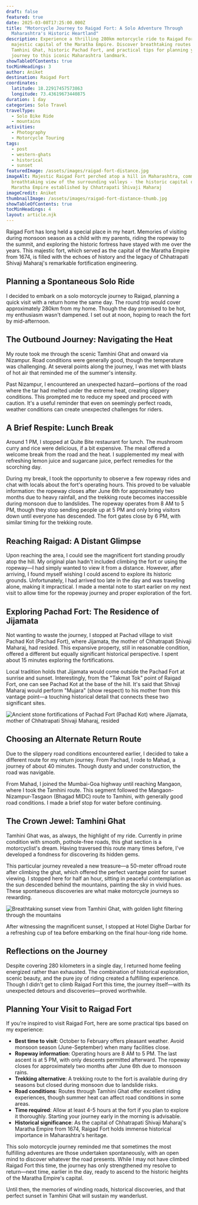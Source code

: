 ```yaml
---
draft: false
featured: true
date: 2025-03-08T17:25:00.000Z
title: "Motorcycle Journey to Raigad Fort: A Solo Adventure Through
  Maharashtra's Historic Heartland"
description: Experience a thrilling 280km motorcycle ride to Raigad Fort, the
  majestic capital of the Maratha Empire. Discover breathtaking routes through
  Tamhini Ghat, historic Pachad Fort, and practical tips for planning your own
  journey to this iconic Maharashtra landmark.
showTableOfContents: true
tocMinHeadings: 3
author: Aniket
destination: Raigad Fort
coordinates:
  latitude: 18.22917457573863
  longitude: 73.43619673440875
duration: 1 day
categories: Solo Travel
travelType:
  - Solo Bike Ride
  - mountains
activities:
  - Photography
  - Motorcycle Touring
tags:
  - post
  - western-ghats
  - historical
  - sunset
featuredImage: /assets/images/raigad-fort-distance.jpg
imageAlt: Majestic Raigad Fort perched atop a hill in Maharashtra, commanding a
  breathtaking view of the surrounding valleys - the historic capital of the
  Maratha Empire established by Chhatrapati Shivaji Maharaj
imageCredit: Aniket
thumbnailImage: /assets/images/raigad-fort-distance-thumb.jpg
showTableOfContents: true
tocMinHeadings: 4
layout: article.njk
---
```

Raigad Fort has long held a special place in my heart. Memories of visiting during monsoon season as a child with my parents, riding the ropeway to the summit, and exploring the historic fortress have stayed with me over the years. This majestic fort, which served as the capital of the Maratha Empire from 1674, is filled with the echoes of history and the legacy of Chhatrapati Shivaji Maharaj's remarkable fortification engineering.

## Planning a Spontaneous Solo Ride

I decided to embark on a solo motorcycle journey to Raigad, planning a quick visit with a return home the same day. The round trip would cover approximately 280km from my home. Though the day promised to be hot, my enthusiasm wasn't dampened. I set out at noon, hoping to reach the fort by mid-afternoon.

## The Outbound Journey: Navigating the Heat

My route took me through the scenic Tamhini Ghat and onward via Nizampur. Road conditions were generally good, though the temperature was challenging. At several points along the journey, I was met with blasts of hot air that reminded me of the summer's intensity.

Past Nizampur, I encountered an unexpected hazard—portions of the road where the tar had melted under the extreme heat, creating slippery conditions. This prompted me to reduce my speed and proceed with caution. It's a useful reminder that even on seemingly perfect roads, weather conditions can create unexpected challenges for riders.

## A Brief Respite: Lunch Break

Around 1 PM, I stopped at Quite Bite restaurant for lunch. The mushroom curry and rice were delicious, if a bit expensive. The meal offered a welcome break from the road and the heat. I supplemented my meal with refreshing lemon juice and sugarcane juice, perfect remedies for the scorching day.

During my break, I took the opportunity to observe a few ropeway rides and chat with locals about the fort's operating hours. This proved to be valuable information: the ropeway closes after June 6th for approximately two months due to heavy rainfall, and the trekking route becomes inaccessible during monsoon due to landslides. The ropeway operates from 8 AM to 5 PM, though they stop sending people up at 5 PM and only bring visitors down until everyone has descended. The fort gates close by 6 PM, with similar timing for the trekking route.

## Reaching Raigad: A Distant Glimpse

Upon reaching the area, I could see the magnificent fort standing proudly atop the hill. My original plan hadn't included climbing the fort or using the ropeway—I had simply wanted to view it from a distance. However, after arriving, I found myself wishing I could ascend to explore its historic grounds. Unfortunately, I had arrived too late in the day and was traveling alone, making it impractical. I made a mental note to start earlier on my next visit to allow time for the ropeway journey and proper exploration of the fort.

## Exploring Pachad Fort: The Residence of Jijamata

Not wanting to waste the journey, I stopped at Pachad village to visit Pachad Kot (Pachad Fort), where Jijamata, the mother of Chhatrapati Shivaji Maharaj, had resided. This expansive property, still in reasonable condition, offered a different but equally significant historical perspective. I spent about 15 minutes exploring the fortifications.

Local tradition holds that Jijamata would come outside the Pachad Fort at sunrise and sunset. Interestingly, from the "Takmat Tok" point of Raigad Fort, one can see Pachad Kot at the base of the hill. It's said that Shivaji Maharaj would perform "Mujara" (show respect) to his mother from this vantage point—a touching historical detail that connects these two significant sites.

![Ancient stone fortifications of Pachad Fort (Pachad Kot) where Jijamata, mother of Chhatrapati Shivaji Maharaj, resided](/assets/images/pachad-fort.jpg "Pachad Fort - where Jijamata resided")

## Choosing an Alternate Return Route

Due to the slippery road conditions encountered earlier, I decided to take a different route for my return journey. From Pachad, I rode to Mahad, a journey of about 40 minutes. Though dusty and under construction, the road was navigable.

From Mahad, I joined the Mumbai-Goa highway until reaching Mangaon, where I took the Tamhini route. This segment followed the Mangaon-Nizampur-Tasgaon (Bhagad MIDC) route to Tamhini, with generally good road conditions. I made a brief stop for water before continuing.

## The Crown Jewel: Tamhini Ghat

Tamhini Ghat was, as always, the highlight of my ride. Currently in prime condition with smooth, pothole-free roads, this ghat section is a motorcyclist's dream. Having traversed this route many times before, I've developed a fondness for discovering its hidden gems.

This particular journey revealed a new treasure—a 50-meter offroad route after climbing the ghat, which offered the perfect vantage point for sunset viewing. I stopped here for half an hour, sitting in peaceful contemplation as the sun descended behind the mountains, painting the sky in vivid hues. These spontaneous discoveries are what make motorcycle journeys so rewarding.

![Breathtaking sunset view from Tamhini Ghat, with golden light filtering through the mountains](/assets/images/tamhini-ghat-sunset.jpg "Sunset from a hidden spot in Tamhini Ghat")

After witnessing the magnificent sunset, I stopped at Hotel Dighe Darbar for a refreshing cup of tea before embarking on the final hour-long ride home.

## Reflections on the Journey

Despite covering 280 kilometers in a single day, I returned home feeling energized rather than exhausted. The combination of historical exploration, scenic beauty, and the pure joy of riding created a fulfilling experience. Though I didn't get to climb Raigad Fort this time, the journey itself—with its unexpected detours and discoveries—proved worthwhile.

## Planning Your Visit to Raigad Fort

If you're inspired to visit Raigad Fort, here are some practical tips based on my experience:

* **Best time to visit**: October to February offers pleasant weather. Avoid monsoon season (June-September) when many facilities close.
* **Ropeway information**: Operating hours are 8 AM to 5 PM. The last ascent is at 5 PM, with only descents permitted afterward. The ropeway closes for approximately two months after June 6th due to monsoon rains.
* **Trekking alternative**: A trekking route to the fort is available during dry seasons but closed during monsoon due to landslide risks.
* **Road conditions**: Routes through Tamhini Ghat offer excellent riding experiences, though summer heat can affect road conditions in some areas.
* **Time required**: Allow at least 4-5 hours at the fort if you plan to explore it thoroughly. Starting your journey early in the morning is advisable.
* **Historical significance**: As the capital of Chhatrapati Shivaji Maharaj's Maratha Empire from 1674, Raigad Fort holds immense historical importance in Maharashtra's heritage.

This solo motorcycle journey reminded me that sometimes the most fulfilling adventures are those undertaken spontaneously, with an open mind to discover whatever the road presents. While I may not have climbed Raigad Fort this time, the journey has only strengthened my resolve to return—next time, earlier in the day, ready to ascend to the historic heights of the Maratha Empire's capital.

Until then, the memories of winding roads, historical discoveries, and that perfect sunset in Tamhini Ghat will sustain my wanderlust.
